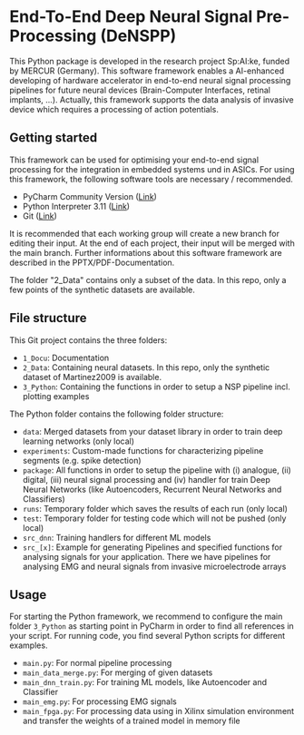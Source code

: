 # End-To-End Deep Neural Signal Pre-Processing (DeNSPP)
This Python package is developed in the research project Sp:AI:ke, funded by MERCUR (Germany). This software framework enables a AI-enhanced developing of hardware accelerator in end-to-end neural signal processing pipelines for future neural devices (Brain-Computer Interfaces, retinal implants, ...).
Actually, this framework supports the data analysis of invasive device which requires a processing of action potentials.

## Getting started
This framework can be used for optimising your end-to-end signal processing for the integration in embedded systems und in ASICs. For using this framework, the following software tools are necessary / recommended.
- PyCharm Community Version ([Link](https://www.jetbrains.com/de-de/pycharm/download/#section=windows))
- Python Interpreter 3.11 ([Link](https://www.python.org/downloads/release/python-3116/))
- Git ([Link](https://git-scm.com/downloads))

It is recommended that each working group will create a new branch for editing their input. At the end of each project, their input will be merged with the main branch. Further informations about this software framework are described in the PPTX/PDF-Documentation.

The folder "2_Data" contains only a subset of the data. In this repo, only a few points of the synthetic datasets are available.

## File structure
This Git project contains the three folders:
- `1_Docu`: Documentation 
- `2_Data`: Containing neural datasets. In this repo, only the synthetic dataset of Martinez2009 is available.
- `3_Python`: Containing the functions in order to setup a NSP pipeline incl. plotting examples

The Python folder contains the following folder structure:
- `data`: Merged datasets from your dataset library in order to train deep learning networks (only local)
- `experiments`: Custom-made functions for characterizing pipeline segments (e.g. spike detection)
- `package`: All functions in order to setup the pipeline with (i) analogue, (ii) digital, (iii) neural signal processing and (iv) handler for train Deep Neural Networks (like Autoencoders, Recurrent Neural Networks and Classifiers)
- `runs`: Temporary folder which saves the results of each run (only local)
- `test`: Temporary folder for testing code which will not be pushed (only local)
- `src_dnn`: Training handlers for different ML models
- `src_[x]`: Example for generating Pipelines and specified functions for analysing signals for your application. There we have pipelines for analysing EMG and neural signals from invasive microelectrode arrays
  
## Usage
For starting the Python framework, we recommend to configure the main folder `3_Python` as starting point in PyCharm in order to find all references in your script. For running code, you find several Python scripts for different examples.
- `main.py`: For normal pipeline processing
- `main_data_merge.py`: For merging of given datasets
- `main_dnn_train.py`: For training ML models, like Autoencoder and Classifier
- `main_emg.py`: For processing EMG signals
- `main_fpga.py`: For processing data using in Xilinx simulation environment and transfer the weights of a trained model in memory file 
